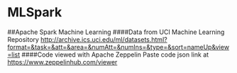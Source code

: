 # MLSpark

##Apache Spark Machine Learning
####Data from UCI Machine Learning Repository
http://archive.ics.uci.edu/ml/datasets.html?format=&task=&att=&area=&numAtt=&numIns=&type=&sort=nameUp&view=list
####Code viewed with Apache Zeppelin 
Paste code json link at https://www.zeppelinhub.com/viewer
